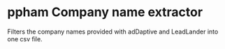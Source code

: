 # ppham Company name extractor

Filters the company names provided with adDaptive and LeadLander into one csv file.
